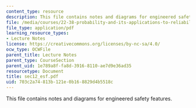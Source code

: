 ```yaml
---
content_type: resource
description: This file contains notes and diagrams for engineered safety features.
file: /media/courses/22-38-probability-and-its-applications-to-reliability-quality-control-and-risk-assessment-fall-2005/703c2a74813b121e0b168829d4b5518c_sec12_esf.pdf
file_type: application/pdf
learning_resource_types:
- Lecture Notes
license: https://creativecommons.org/licenses/by-nc-sa/4.0/
ocw_type: OCWFile
parent_title: Lecture Notes
parent_type: CourseSection
parent_uid: 1e789a8f-fa8d-3916-8110-ae7d9e36ad35
resourcetype: Document
title: sec12_esf.pdf
uid: 703c2a74-813b-121e-0b16-8829d4b5518c
---
```

This file contains notes and diagrams for engineered safety features.